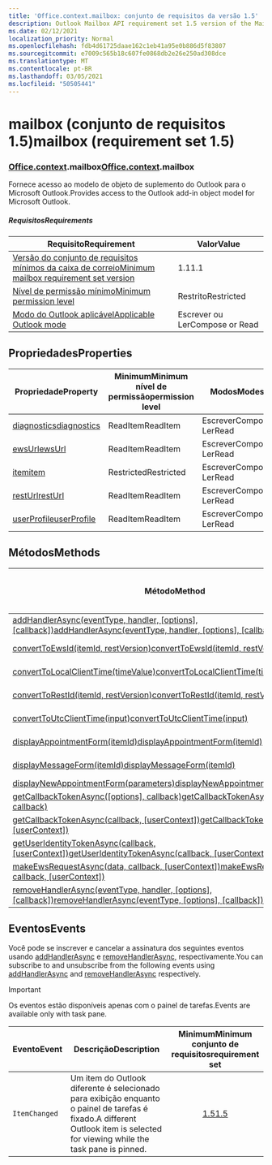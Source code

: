 ```yaml
---
title: 'Office.context.mailbox: conjunto de requisitos da versão 1.5'
description: Outlook Mailbox API requirement set 1.5 version of the Mailbox object model.
ms.date: 02/12/2021
localization_priority: Normal
ms.openlocfilehash: fdb4d61725daae162c1eb41a95e0b886d5f83807
ms.sourcegitcommit: e7009c565b18c607fe0868db2e26e250ad308dce
ms.translationtype: MT
ms.contentlocale: pt-BR
ms.lasthandoff: 03/05/2021
ms.locfileid: "50505441"
---
```

# <a name="mailbox-requirement-set-15"></a><span data-ttu-id="3899f-103">mailbox (conjunto de requisitos 1.5)</span><span class="sxs-lookup"><span data-stu-id="3899f-103">mailbox (requirement set 1.5)</span></span>

### <a name="officecontextmailbox"></a><span data-ttu-id="3899f-104">[Office](office.md)[.context](office.context.md).mailbox</span><span class="sxs-lookup"><span data-stu-id="3899f-104">[Office](office.md)[.context](office.context.md).mailbox</span></span>

<span data-ttu-id="3899f-105">Fornece acesso ao modelo de objeto de suplemento do Outlook para o Microsoft Outlook.</span><span class="sxs-lookup"><span data-stu-id="3899f-105">Provides access to the Outlook add-in object model for Microsoft Outlook.</span></span>

##### <a name="requirements"></a><span data-ttu-id="3899f-106">Requisitos</span><span class="sxs-lookup"><span data-stu-id="3899f-106">Requirements</span></span>

|<span data-ttu-id="3899f-107">Requisito</span><span class="sxs-lookup"><span data-stu-id="3899f-107">Requirement</span></span>| <span data-ttu-id="3899f-108">Valor</span><span class="sxs-lookup"><span data-stu-id="3899f-108">Value</span></span>|
|---|---|
|[<span data-ttu-id="3899f-109">Versão do conjunto de requisitos mínimos da caixa de correio</span><span class="sxs-lookup"><span data-stu-id="3899f-109">Minimum mailbox requirement set version</span></span>](../../requirement-sets/outlook-api-requirement-sets.md)| <span data-ttu-id="3899f-110">1.1</span><span class="sxs-lookup"><span data-stu-id="3899f-110">1.1</span></span>|
|[<span data-ttu-id="3899f-111">Nível de permissão mínimo</span><span class="sxs-lookup"><span data-stu-id="3899f-111">Minimum permission level</span></span>](../../../outlook/understanding-outlook-add-in-permissions.md)| <span data-ttu-id="3899f-112">Restrito</span><span class="sxs-lookup"><span data-stu-id="3899f-112">Restricted</span></span>|
|[<span data-ttu-id="3899f-113">Modo do Outlook aplicável</span><span class="sxs-lookup"><span data-stu-id="3899f-113">Applicable Outlook mode</span></span>](../../../outlook/outlook-add-ins-overview.md#extension-points)| <span data-ttu-id="3899f-114">Escrever ou Ler</span><span class="sxs-lookup"><span data-stu-id="3899f-114">Compose or Read</span></span>|

## <a name="properties"></a><span data-ttu-id="3899f-115">Propriedades</span><span class="sxs-lookup"><span data-stu-id="3899f-115">Properties</span></span>

| <span data-ttu-id="3899f-116">Propriedade</span><span class="sxs-lookup"><span data-stu-id="3899f-116">Property</span></span> | <span data-ttu-id="3899f-117">Minimum</span><span class="sxs-lookup"><span data-stu-id="3899f-117">Minimum</span></span><br><span data-ttu-id="3899f-118">nível de permissão</span><span class="sxs-lookup"><span data-stu-id="3899f-118">permission level</span></span> | <span data-ttu-id="3899f-119">Modos</span><span class="sxs-lookup"><span data-stu-id="3899f-119">Modes</span></span> | <span data-ttu-id="3899f-120">Tipo de retorno</span><span class="sxs-lookup"><span data-stu-id="3899f-120">Return type</span></span> | <span data-ttu-id="3899f-121">Minimum</span><span class="sxs-lookup"><span data-stu-id="3899f-121">Minimum</span></span><br><span data-ttu-id="3899f-122">conjunto de requisitos</span><span class="sxs-lookup"><span data-stu-id="3899f-122">requirement set</span></span> |
|---|---|---|---|:---:|
| [<span data-ttu-id="3899f-123">diagnostics</span><span class="sxs-lookup"><span data-stu-id="3899f-123">diagnostics</span></span>](/javascript/api/outlook/office.mailbox?view=outlook-js-1.5&preserve-view=true#diagnostics) | <span data-ttu-id="3899f-124">ReadItem</span><span class="sxs-lookup"><span data-stu-id="3899f-124">ReadItem</span></span> | <span data-ttu-id="3899f-125">Escrever</span><span class="sxs-lookup"><span data-stu-id="3899f-125">Compose</span></span><br><span data-ttu-id="3899f-126">Ler</span><span class="sxs-lookup"><span data-stu-id="3899f-126">Read</span></span> | [<span data-ttu-id="3899f-127">Diagnostics</span><span class="sxs-lookup"><span data-stu-id="3899f-127">Diagnostics</span></span>](/javascript/api/outlook/office.diagnostics?view=outlook-js-1.5&preserve-view=true) | [<span data-ttu-id="3899f-128">1.1</span><span class="sxs-lookup"><span data-stu-id="3899f-128">1.1</span></span>](../requirement-set-1.1/outlook-requirement-set-1.1.md) |
| [<span data-ttu-id="3899f-129">ewsUrl</span><span class="sxs-lookup"><span data-stu-id="3899f-129">ewsUrl</span></span>](/javascript/api/outlook/office.mailbox?view=outlook-js-1.5&preserve-view=true#ewsurl) | <span data-ttu-id="3899f-130">ReadItem</span><span class="sxs-lookup"><span data-stu-id="3899f-130">ReadItem</span></span> | <span data-ttu-id="3899f-131">Escrever</span><span class="sxs-lookup"><span data-stu-id="3899f-131">Compose</span></span><br><span data-ttu-id="3899f-132">Ler</span><span class="sxs-lookup"><span data-stu-id="3899f-132">Read</span></span> | <span data-ttu-id="3899f-133">Cadeia de caracteres</span><span class="sxs-lookup"><span data-stu-id="3899f-133">String</span></span> | [<span data-ttu-id="3899f-134">1.1</span><span class="sxs-lookup"><span data-stu-id="3899f-134">1.1</span></span>](../requirement-set-1.1/outlook-requirement-set-1.1.md) |
| [<span data-ttu-id="3899f-135">item</span><span class="sxs-lookup"><span data-stu-id="3899f-135">item</span></span>](office.context.mailbox.item.md) | <span data-ttu-id="3899f-136">Restricted</span><span class="sxs-lookup"><span data-stu-id="3899f-136">Restricted</span></span> | <span data-ttu-id="3899f-137">Escrever</span><span class="sxs-lookup"><span data-stu-id="3899f-137">Compose</span></span><br><span data-ttu-id="3899f-138">Ler</span><span class="sxs-lookup"><span data-stu-id="3899f-138">Read</span></span> | [<span data-ttu-id="3899f-139">Item</span><span class="sxs-lookup"><span data-stu-id="3899f-139">Item</span></span>](/javascript/api/outlook/office.item?view=outlook-js-1.5&preserve-view=true) | [<span data-ttu-id="3899f-140">1.1</span><span class="sxs-lookup"><span data-stu-id="3899f-140">1.1</span></span>](../requirement-set-1.1/outlook-requirement-set-1.1.md) |
| [<span data-ttu-id="3899f-141">restUrl</span><span class="sxs-lookup"><span data-stu-id="3899f-141">restUrl</span></span>](/javascript/api/outlook/office.mailbox?view=outlook-js-1.5&preserve-view=true#resturl) | <span data-ttu-id="3899f-142">ReadItem</span><span class="sxs-lookup"><span data-stu-id="3899f-142">ReadItem</span></span> | <span data-ttu-id="3899f-143">Escrever</span><span class="sxs-lookup"><span data-stu-id="3899f-143">Compose</span></span><br><span data-ttu-id="3899f-144">Ler</span><span class="sxs-lookup"><span data-stu-id="3899f-144">Read</span></span> | <span data-ttu-id="3899f-145">Cadeia de caracteres</span><span class="sxs-lookup"><span data-stu-id="3899f-145">String</span></span> | [<span data-ttu-id="3899f-146">1.5</span><span class="sxs-lookup"><span data-stu-id="3899f-146">1.5</span></span>](../requirement-set-1.5/outlook-requirement-set-1.5.md) |
| [<span data-ttu-id="3899f-147">userProfile</span><span class="sxs-lookup"><span data-stu-id="3899f-147">userProfile</span></span>](/javascript/api/outlook/office.mailbox?view=outlook-js-1.5&preserve-view=true#userprofile) | <span data-ttu-id="3899f-148">ReadItem</span><span class="sxs-lookup"><span data-stu-id="3899f-148">ReadItem</span></span> | <span data-ttu-id="3899f-149">Escrever</span><span class="sxs-lookup"><span data-stu-id="3899f-149">Compose</span></span><br><span data-ttu-id="3899f-150">Ler</span><span class="sxs-lookup"><span data-stu-id="3899f-150">Read</span></span> | [<span data-ttu-id="3899f-151">UserProfile</span><span class="sxs-lookup"><span data-stu-id="3899f-151">UserProfile</span></span>](/javascript/api/outlook/office.userprofile?view=outlook-js-1.5&preserve-view=true) | [<span data-ttu-id="3899f-152">1.1</span><span class="sxs-lookup"><span data-stu-id="3899f-152">1.1</span></span>](../requirement-set-1.1/outlook-requirement-set-1.1.md) |

## <a name="methods"></a><span data-ttu-id="3899f-153">Métodos</span><span class="sxs-lookup"><span data-stu-id="3899f-153">Methods</span></span>

| <span data-ttu-id="3899f-154">Método</span><span class="sxs-lookup"><span data-stu-id="3899f-154">Method</span></span> | <span data-ttu-id="3899f-155">Minimum</span><span class="sxs-lookup"><span data-stu-id="3899f-155">Minimum</span></span><br><span data-ttu-id="3899f-156">nível de permissão</span><span class="sxs-lookup"><span data-stu-id="3899f-156">permission level</span></span> | <span data-ttu-id="3899f-157">Modos</span><span class="sxs-lookup"><span data-stu-id="3899f-157">Modes</span></span> | <span data-ttu-id="3899f-158">Minimum</span><span class="sxs-lookup"><span data-stu-id="3899f-158">Minimum</span></span><br><span data-ttu-id="3899f-159">conjunto de requisitos</span><span class="sxs-lookup"><span data-stu-id="3899f-159">requirement set</span></span> |
|---|---|---|:---:|
| <span data-ttu-id="3899f-160">[addHandlerAsync(eventType, handler, [options], [callback])](/javascript/api/outlook/office.mailbox?view=outlook-js-1.5&preserve-view=true#addhandlerasync-eventtype--handler--options--callback-)</span><span class="sxs-lookup"><span data-stu-id="3899f-160">[addHandlerAsync(eventType, handler, [options], [callback])](/javascript/api/outlook/office.mailbox?view=outlook-js-1.5&preserve-view=true#addhandlerasync-eventtype--handler--options--callback-)</span></span> | <span data-ttu-id="3899f-161">ReadItem</span><span class="sxs-lookup"><span data-stu-id="3899f-161">ReadItem</span></span> | <span data-ttu-id="3899f-162">Escrever</span><span class="sxs-lookup"><span data-stu-id="3899f-162">Compose</span></span><br><span data-ttu-id="3899f-163">Ler</span><span class="sxs-lookup"><span data-stu-id="3899f-163">Read</span></span> | [<span data-ttu-id="3899f-164">1.5</span><span class="sxs-lookup"><span data-stu-id="3899f-164">1.5</span></span>](../requirement-set-1.5/outlook-requirement-set-1.5.md) |
| [<span data-ttu-id="3899f-165">convertToEwsId(itemId, restVersion)</span><span class="sxs-lookup"><span data-stu-id="3899f-165">convertToEwsId(itemId, restVersion)</span></span>](/javascript/api/outlook/office.mailbox?view=outlook-js-1.5&preserve-view=true#converttoewsid-itemid--restversion-) | <span data-ttu-id="3899f-166">Restricted</span><span class="sxs-lookup"><span data-stu-id="3899f-166">Restricted</span></span> | <span data-ttu-id="3899f-167">Escrever</span><span class="sxs-lookup"><span data-stu-id="3899f-167">Compose</span></span><br><span data-ttu-id="3899f-168">Ler</span><span class="sxs-lookup"><span data-stu-id="3899f-168">Read</span></span> | [<span data-ttu-id="3899f-169">1.3</span><span class="sxs-lookup"><span data-stu-id="3899f-169">1.3</span></span>](../requirement-set-1.3/outlook-requirement-set-1.3.md) |
| [<span data-ttu-id="3899f-170">convertToLocalClientTime(timeValue)</span><span class="sxs-lookup"><span data-stu-id="3899f-170">convertToLocalClientTime(timeValue)</span></span>](/javascript/api/outlook/office.mailbox?view=outlook-js-1.5&preserve-view=true#converttolocalclienttime-timevalue-) | <span data-ttu-id="3899f-171">ReadItem</span><span class="sxs-lookup"><span data-stu-id="3899f-171">ReadItem</span></span> | <span data-ttu-id="3899f-172">Escrever</span><span class="sxs-lookup"><span data-stu-id="3899f-172">Compose</span></span><br><span data-ttu-id="3899f-173">Ler</span><span class="sxs-lookup"><span data-stu-id="3899f-173">Read</span></span> | [<span data-ttu-id="3899f-174">1.1</span><span class="sxs-lookup"><span data-stu-id="3899f-174">1.1</span></span>](../requirement-set-1.1/outlook-requirement-set-1.1.md) |
| [<span data-ttu-id="3899f-175">convertToRestId(itemId, restVersion)</span><span class="sxs-lookup"><span data-stu-id="3899f-175">convertToRestId(itemId, restVersion)</span></span>](/javascript/api/outlook/office.mailbox?view=outlook-js-1.5&preserve-view=true#converttorestid-itemid--restversion-) | <span data-ttu-id="3899f-176">Restricted</span><span class="sxs-lookup"><span data-stu-id="3899f-176">Restricted</span></span> | <span data-ttu-id="3899f-177">Escrever</span><span class="sxs-lookup"><span data-stu-id="3899f-177">Compose</span></span><br><span data-ttu-id="3899f-178">Ler</span><span class="sxs-lookup"><span data-stu-id="3899f-178">Read</span></span> | [<span data-ttu-id="3899f-179">1.3</span><span class="sxs-lookup"><span data-stu-id="3899f-179">1.3</span></span>](../requirement-set-1.3/outlook-requirement-set-1.3.md) |
| [<span data-ttu-id="3899f-180">convertToUtcClientTime(input)</span><span class="sxs-lookup"><span data-stu-id="3899f-180">convertToUtcClientTime(input)</span></span>](/javascript/api/outlook/office.mailbox?view=outlook-js-1.5&preserve-view=true#converttoutcclienttime-input-) | <span data-ttu-id="3899f-181">ReadItem</span><span class="sxs-lookup"><span data-stu-id="3899f-181">ReadItem</span></span> | <span data-ttu-id="3899f-182">Escrever</span><span class="sxs-lookup"><span data-stu-id="3899f-182">Compose</span></span><br><span data-ttu-id="3899f-183">Ler</span><span class="sxs-lookup"><span data-stu-id="3899f-183">Read</span></span> | [<span data-ttu-id="3899f-184">1.1</span><span class="sxs-lookup"><span data-stu-id="3899f-184">1.1</span></span>](../requirement-set-1.1/outlook-requirement-set-1.1.md) |
| [<span data-ttu-id="3899f-185">displayAppointmentForm(itemId)</span><span class="sxs-lookup"><span data-stu-id="3899f-185">displayAppointmentForm(itemId)</span></span>](/javascript/api/outlook/office.mailbox?view=outlook-js-1.5&preserve-view=true#displayappointmentform-itemid-) | <span data-ttu-id="3899f-186">ReadItem</span><span class="sxs-lookup"><span data-stu-id="3899f-186">ReadItem</span></span> | <span data-ttu-id="3899f-187">Escrever</span><span class="sxs-lookup"><span data-stu-id="3899f-187">Compose</span></span><br><span data-ttu-id="3899f-188">Ler</span><span class="sxs-lookup"><span data-stu-id="3899f-188">Read</span></span> | [<span data-ttu-id="3899f-189">1.1</span><span class="sxs-lookup"><span data-stu-id="3899f-189">1.1</span></span>](../requirement-set-1.1/outlook-requirement-set-1.1.md) |
| [<span data-ttu-id="3899f-190">displayMessageForm(itemId)</span><span class="sxs-lookup"><span data-stu-id="3899f-190">displayMessageForm(itemId)</span></span>](/javascript/api/outlook/office.mailbox?view=outlook-js-1.5&preserve-view=true#displaymessageform-itemid-) | <span data-ttu-id="3899f-191">ReadItem</span><span class="sxs-lookup"><span data-stu-id="3899f-191">ReadItem</span></span> | <span data-ttu-id="3899f-192">Escrever</span><span class="sxs-lookup"><span data-stu-id="3899f-192">Compose</span></span><br><span data-ttu-id="3899f-193">Ler</span><span class="sxs-lookup"><span data-stu-id="3899f-193">Read</span></span> | [<span data-ttu-id="3899f-194">1.1</span><span class="sxs-lookup"><span data-stu-id="3899f-194">1.1</span></span>](../requirement-set-1.1/outlook-requirement-set-1.1.md) |
| [<span data-ttu-id="3899f-195">displayNewAppointmentForm(parameters)</span><span class="sxs-lookup"><span data-stu-id="3899f-195">displayNewAppointmentForm(parameters)</span></span>](/javascript/api/outlook/office.mailbox?view=outlook-js-1.5&preserve-view=true#displaynewappointmentform-parameters-) | <span data-ttu-id="3899f-196">ReadItem</span><span class="sxs-lookup"><span data-stu-id="3899f-196">ReadItem</span></span> | <span data-ttu-id="3899f-197">Ler</span><span class="sxs-lookup"><span data-stu-id="3899f-197">Read</span></span> | [<span data-ttu-id="3899f-198">1.1</span><span class="sxs-lookup"><span data-stu-id="3899f-198">1.1</span></span>](../requirement-set-1.1/outlook-requirement-set-1.1.md) |
| <span data-ttu-id="3899f-199">[getCallbackTokenAsync([options], callback)](/javascript/api/outlook/office.mailbox?view=outlook-js-1.5&preserve-view=true#getcallbacktokenasync-options--callback-)</span><span class="sxs-lookup"><span data-stu-id="3899f-199">[getCallbackTokenAsync([options], callback)](/javascript/api/outlook/office.mailbox?view=outlook-js-1.5&preserve-view=true#getcallbacktokenasync-options--callback-)</span></span> | <span data-ttu-id="3899f-200">ReadItem</span><span class="sxs-lookup"><span data-stu-id="3899f-200">ReadItem</span></span> | <span data-ttu-id="3899f-201">Escrever</span><span class="sxs-lookup"><span data-stu-id="3899f-201">Compose</span></span><br><span data-ttu-id="3899f-202">Ler</span><span class="sxs-lookup"><span data-stu-id="3899f-202">Read</span></span> | [<span data-ttu-id="3899f-203">1.5</span><span class="sxs-lookup"><span data-stu-id="3899f-203">1.5</span></span>](../requirement-set-1.5/outlook-requirement-set-1.5.md) |
| <span data-ttu-id="3899f-204">[getCallbackTokenAsync(callback, [userContext])](/javascript/api/outlook/office.mailbox?view=outlook-js-1.5&preserve-view=true#getcallbacktokenasync-callback--usercontext-)</span><span class="sxs-lookup"><span data-stu-id="3899f-204">[getCallbackTokenAsync(callback, [userContext])](/javascript/api/outlook/office.mailbox?view=outlook-js-1.5&preserve-view=true#getcallbacktokenasync-callback--usercontext-)</span></span> | <span data-ttu-id="3899f-205">ReadItem</span><span class="sxs-lookup"><span data-stu-id="3899f-205">ReadItem</span></span> | <span data-ttu-id="3899f-206">Escrever</span><span class="sxs-lookup"><span data-stu-id="3899f-206">Compose</span></span><br><span data-ttu-id="3899f-207">Ler</span><span class="sxs-lookup"><span data-stu-id="3899f-207">Read</span></span> | [<span data-ttu-id="3899f-208">1.3</span><span class="sxs-lookup"><span data-stu-id="3899f-208">1.3</span></span>](../requirement-set-1.3/outlook-requirement-set-1.3.md)<br>[<span data-ttu-id="3899f-209">1.1</span><span class="sxs-lookup"><span data-stu-id="3899f-209">1.1</span></span>](../requirement-set-1.1/outlook-requirement-set-1.1.md) |
| <span data-ttu-id="3899f-210">[getUserIdentityTokenAsync(callback, [userContext])](/javascript/api/outlook/office.mailbox?view=outlook-js-1.5&preserve-view=true#getuseridentitytokenasync-callback--usercontext-)</span><span class="sxs-lookup"><span data-stu-id="3899f-210">[getUserIdentityTokenAsync(callback, [userContext])](/javascript/api/outlook/office.mailbox?view=outlook-js-1.5&preserve-view=true#getuseridentitytokenasync-callback--usercontext-)</span></span> | <span data-ttu-id="3899f-211">ReadItem</span><span class="sxs-lookup"><span data-stu-id="3899f-211">ReadItem</span></span> | <span data-ttu-id="3899f-212">Escrever</span><span class="sxs-lookup"><span data-stu-id="3899f-212">Compose</span></span><br><span data-ttu-id="3899f-213">Ler</span><span class="sxs-lookup"><span data-stu-id="3899f-213">Read</span></span> | [<span data-ttu-id="3899f-214">1.1</span><span class="sxs-lookup"><span data-stu-id="3899f-214">1.1</span></span>](../requirement-set-1.1/outlook-requirement-set-1.1.md) |
| <span data-ttu-id="3899f-215">[makeEwsRequestAsync(data, callback, [userContext])](/javascript/api/outlook/office.mailbox?view=outlook-js-1.5&preserve-view=true#makeewsrequestasync-data--callback--usercontext-)</span><span class="sxs-lookup"><span data-stu-id="3899f-215">[makeEwsRequestAsync(data, callback, [userContext])](/javascript/api/outlook/office.mailbox?view=outlook-js-1.5&preserve-view=true#makeewsrequestasync-data--callback--usercontext-)</span></span> | <span data-ttu-id="3899f-216">ReadWriteMailbox</span><span class="sxs-lookup"><span data-stu-id="3899f-216">ReadWriteMailbox</span></span> | <span data-ttu-id="3899f-217">Escrever</span><span class="sxs-lookup"><span data-stu-id="3899f-217">Compose</span></span><br><span data-ttu-id="3899f-218">Ler</span><span class="sxs-lookup"><span data-stu-id="3899f-218">Read</span></span> | [<span data-ttu-id="3899f-219">1.1</span><span class="sxs-lookup"><span data-stu-id="3899f-219">1.1</span></span>](../requirement-set-1.1/outlook-requirement-set-1.1.md) |
| <span data-ttu-id="3899f-220">[removeHandlerAsync(eventType, handler, [options], [callback])](/javascript/api/outlook/office.mailbox?view=outlook-js-1.5&preserve-view=true#removehandlerasync-eventtype--options--callback-)</span><span class="sxs-lookup"><span data-stu-id="3899f-220">[removeHandlerAsync(eventType, [options], [callback])](/javascript/api/outlook/office.mailbox?view=outlook-js-1.5&preserve-view=true#removehandlerasync-eventtype--options--callback-)</span></span> | <span data-ttu-id="3899f-221">ReadItem</span><span class="sxs-lookup"><span data-stu-id="3899f-221">ReadItem</span></span> | <span data-ttu-id="3899f-222">Escrever</span><span class="sxs-lookup"><span data-stu-id="3899f-222">Compose</span></span><br><span data-ttu-id="3899f-223">Ler</span><span class="sxs-lookup"><span data-stu-id="3899f-223">Read</span></span> | [<span data-ttu-id="3899f-224">1.5</span><span class="sxs-lookup"><span data-stu-id="3899f-224">1.5</span></span>](../requirement-set-1.5/outlook-requirement-set-1.5.md) |

## <a name="events"></a><span data-ttu-id="3899f-225">Eventos</span><span class="sxs-lookup"><span data-stu-id="3899f-225">Events</span></span>

<span data-ttu-id="3899f-226">Você pode se inscrever e cancelar a assinatura dos seguintes eventos usando [addHandlerAsync](/javascript/api/outlook/office.mailbox?view=outlook-js-1.5&preserve-view=true#addhandlerasync-eventtype--handler--options--callback-) e [removeHandlerAsync,](/javascript/api/outlook/office.mailbox?view=outlook-js-1.5&preserve-view=true#removehandlerasync-eventtype--options--callback-) respectivamente.</span><span class="sxs-lookup"><span data-stu-id="3899f-226">You can subscribe to and unsubscribe from the following events using [addHandlerAsync](/javascript/api/outlook/office.mailbox?view=outlook-js-1.5&preserve-view=true#addhandlerasync-eventtype--handler--options--callback-) and [removeHandlerAsync](/javascript/api/outlook/office.mailbox?view=outlook-js-1.5&preserve-view=true#removehandlerasync-eventtype--options--callback-) respectively.</span></span>

> [!IMPORTANT]
> <span data-ttu-id="3899f-227">Os eventos estão disponíveis apenas com o painel de tarefas.</span><span class="sxs-lookup"><span data-stu-id="3899f-227">Events are available only with task pane.</span></span>

| <span data-ttu-id="3899f-228">Evento</span><span class="sxs-lookup"><span data-stu-id="3899f-228">Event</span></span> | <span data-ttu-id="3899f-229">Descrição</span><span class="sxs-lookup"><span data-stu-id="3899f-229">Description</span></span> | <span data-ttu-id="3899f-230">Minimum</span><span class="sxs-lookup"><span data-stu-id="3899f-230">Minimum</span></span><br><span data-ttu-id="3899f-231">conjunto de requisitos</span><span class="sxs-lookup"><span data-stu-id="3899f-231">requirement set</span></span> |
|---|---|:---:|
|`ItemChanged`| <span data-ttu-id="3899f-232">Um item do Outlook diferente é selecionado para exibição enquanto o painel de tarefas é fixado.</span><span class="sxs-lookup"><span data-stu-id="3899f-232">A different Outlook item is selected for viewing while the task pane is pinned.</span></span> | [<span data-ttu-id="3899f-233">1.5</span><span class="sxs-lookup"><span data-stu-id="3899f-233">1.5</span></span>](../requirement-set-1.5/outlook-requirement-set-1.5.md) |
